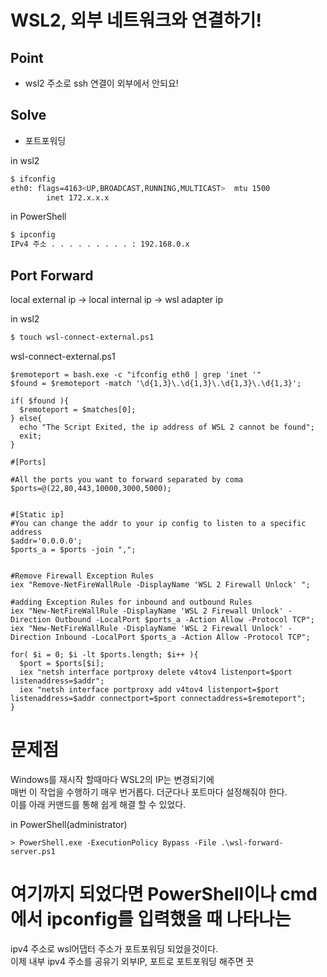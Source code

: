 # WSL2, 외부 네트워크와 연결하기!

## Point
- wsl2 주소로 ssh 연결이 외부에서 안되요!

## Solve
- 포트포워딩

in wsl2
```bash
$ ifconfig
eth0: flags=4163<UP,BROADCAST,RUNNING,MULTICAST>  mtu 1500
        inet 172.x.x.x
```
  
in PowerShell
```bash
$ ipconfig
IPv4 주소 . . . . . . . . . : 192.168.0.x
```

## Port Forward
local external ip -> local internal ip -> wsl adapter ip
  
  
in wsl2  
```bash  
$ touch wsl-connect-external.ps1  
```  
  
wsl-connect-external.ps1  
```
$remoteport = bash.exe -c "ifconfig eth0 | grep 'inet '"
$found = $remoteport -match '\d{1,3}\.\d{1,3}\.\d{1,3}\.\d{1,3}';

if( $found ){
  $remoteport = $matches[0];
} else{
  echo "The Script Exited, the ip address of WSL 2 cannot be found";
  exit;
}

#[Ports]

#All the ports you want to forward separated by coma
$ports=@(22,80,443,10000,3000,5000);


#[Static ip]
#You can change the addr to your ip config to listen to a specific address
$addr='0.0.0.0';
$ports_a = $ports -join ",";


#Remove Firewall Exception Rules
iex "Remove-NetFireWallRule -DisplayName 'WSL 2 Firewall Unlock' ";

#adding Exception Rules for inbound and outbound Rules
iex "New-NetFireWallRule -DisplayName 'WSL 2 Firewall Unlock' -Direction Outbound -LocalPort $ports_a -Action Allow -Protocol TCP";
iex "New-NetFireWallRule -DisplayName 'WSL 2 Firewall Unlock' -Direction Inbound -LocalPort $ports_a -Action Allow -Protocol TCP";

for( $i = 0; $i -lt $ports.length; $i++ ){
  $port = $ports[$i];
  iex "netsh interface portproxy delete v4tov4 listenport=$port listenaddress=$addr";
  iex "netsh interface portproxy add v4tov4 listenport=$port listenaddress=$addr connectport=$port connectaddress=$remoteport";
}
```  
  
  
# 문제점  
Windows를 재시작 할때마다 WSL2의 IP는 변경되기에  
매번 이 작업을 수행하기 매우 번거롭다. 더군다나 포트마다 설정해줘야 한다.  
이를 아래 커맨드를 통해 쉽게 해결 할 수 있었다.  
  
in PowerShell(administrator)  
```
> PowerShell.exe -ExecutionPolicy Bypass -File .\wsl-forward-server.ps1
```
  
  
# 여기까지 되었다면 PowerShell이나 cmd에서 ipconfig를 입력했을 때 나타나는  
ipv4 주소로 wsl어댑터 주소가 포트포워딩 되었을것이다.  
이제 내부 ipv4 주소를 공유기 외부IP, 포트로 포트포워딩 해주면 끗  
